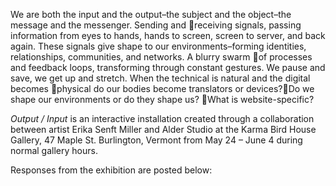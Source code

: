 We are both the input and the output–the subject and the object–the message and the messenger. Sending and receiving signals, passing information from eyes to hands, hands to screen, screen to server, and back again. These signals give shape to our environments–forming identities, relationships, communities, and networks. A blurry swarm of processes and feedback loops, transforming through constant gestures. We pause and save, we get up and stretch. When the technical is natural and the digital becomes physical do our bodies become translators or devices?Do we shape our environments or do they shape us? What is website-specific?

*Output / Input* is an interactive installation created through a collaboration between artist Erika Senft Miller and Alder Studio at the Karma Bird House Gallery, 47 Maple St. Burlington, Vermont from May 24 – June 4 during normal gallery hours.

Responses from the exhibition are posted below:
